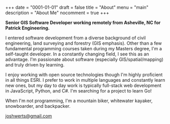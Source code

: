 +++
date = "0001-01-01"
draft = false
title = "About"
menu = "main"
description = "About Me"
nocomment = true
+++

**Senior GIS Software Developer working remotely from Asheville, NC for Patrick Engineering.**  

I entered software development from a diverse background of civil engineering, land surveying and forestry (GIS emphasis). Other than a few fundamental programming courses taken during my Masters degree, I'm a self-taught developer. In a constantly changing field, I see this as an advantage. I'm passionate about software (especially GIS/spatial/mapping) and truly driven by learning.  

I enjoy working with open source technologies though I'm highly proficient in all things ESRI. I prefer to work in multiple languages and constantly learn new ones, but my day to day work is typically full-stack web development in JavaScript, Python, and C#.  I'm searching for a project to learn Go!  

When I'm not programming, I'm a mountain biker, whitewater kayaker, snowboarder, and backpacker.

<a href="mailto:joshwerts@gmail.com">joshwerts@gmail.com</a>
